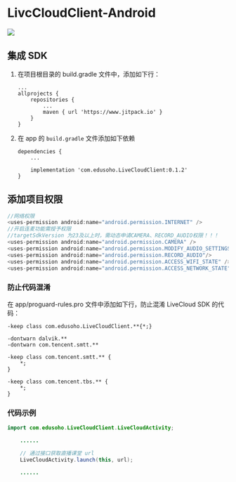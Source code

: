 # LivcCloudClient-Android
[![](https://jitpack.io/v/codeages/livecloud-android-sdk.svg)](https://jitpack.io/#codeages/livecloud-android-sdk)

## 集成 SDK

1. 在项目根目录的 build.gradle 文件中，添加如下行：
    ```
    ...
    allprojects {
        repositories {
            ...
            maven { url 'https://www.jitpack.io' }
        }
    }
    ```
3. 在 app 的 `build.gradle` 文件添加如下依赖
    ```
    dependencies {
        ...

        implementation 'com.edusoho.LiveCloudClient:0.1.2'
    }
    ```

## 添加项目权限
```java
//网络权限
<uses-permission android:name="android.permission.INTERNET" />
//开启连麦功能需授予权限 
//targetSdkVersion 为23及以上时，需动态申请CAMERA、RECORD_AUDIO权限！！！
<uses-permission android:name="android.permission.CAMERA" />
<uses-permission android:name="android.permission.MODIFY_AUDIO_SETTINGS"/>
<uses-permission android:name="android.permission.RECORD_AUDIO"/>
<uses-permission android:name="android.permission.ACCESS_WIFI_STATE" />
<uses-permission android:name="android.permission.ACCESS_NETWORK_STATE" />
```

### 防止代码混淆

在 app/proguard-rules.pro 文件中添加如下行，防止混淆 LiveCloud SDK 的代码：

```
-keep class com.edusoho.LiveCloudClient.**{*;}

-dontwarn dalvik.**
-dontwarn com.tencent.smtt.**

-keep class com.tencent.smtt.** {
    *;
}

-keep class com.tencent.tbs.** {
    *;
}
```

### 代码示例

```java
import com.edusoho.LiveCloudClient.LiveCloudActivity;

    ......

    // 通过接口获取直播课堂 url
    LiveCloudActivity.launch(this, url);

    ......
    
```
